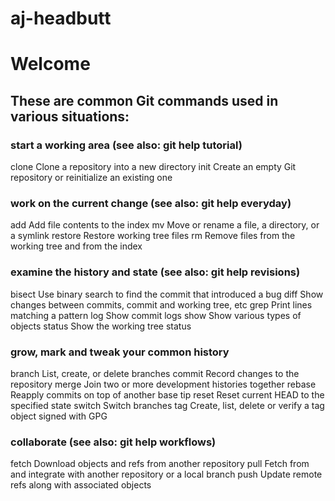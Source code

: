 # aj-headbutt

# Welcome

## These are common Git commands used in various situations:

### start a working area (see also: git help tutorial)
   clone     Clone a repository into a new directory
   init      Create an empty Git repository or reinitialize an existing one

### work on the current change (see also: git help everyday)
   add       Add file contents to the index
   mv        Move or rename a file, a directory, or a symlink
   restore   Restore working tree files
   rm        Remove files from the working tree and from the index

### examine the history and state (see also: git help revisions)
   bisect    Use binary search to find the commit that introduced a bug
   diff      Show changes between commits, commit and working tree, etc
   grep      Print lines matching a pattern
   log       Show commit logs
   show      Show various types of objects
   status    Show the working tree status

### grow, mark and tweak your common history
   branch    List, create, or delete branches
   commit    Record changes to the repository
   merge     Join two or more development histories together
   rebase    Reapply commits on top of another base tip
   reset     Reset current HEAD to the specified state
   switch    Switch branches
   tag       Create, list, delete or verify a tag object signed with GPG

### collaborate (see also: git help workflows)
   fetch     Download objects and refs from another repository
   pull      Fetch from and integrate with another repository or a local branch
   push      Update remote refs along with associated objects

